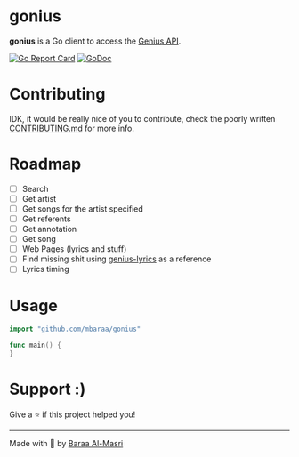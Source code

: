 # gonius

**gonius** is a Go client to access the [Genius API](https://docs.genius.com/).

[![Go Report Card](https://goreportcard.com/badge/github.com/mbaraa/gonius)](https://goreportcard.com/report/github.com/mbaraa/gonius)
[![GoDoc](https://godoc.org/github.com/mbaraa/gonius?status.png)](https://godoc.org/github.com/mbaraa/gonius)

# Contributing

IDK, it would be really nice of you to contribute, check the poorly written [CONTRIBUTING.md](/CONTRIBUTING.md) for more info.

# Roadmap

- [ ] Search
- [ ] Get artist
- [ ] Get songs for the artist specified
- [ ] Get referents
- [ ] Get annotation
- [ ] Get song
- [ ] Web Pages (lyrics and stuff)
- [ ] Find missing shit using [genius-lyrics](https://www.npmjs.com/package/genius-lyrics) as a reference
- [ ] Lyrics timing

# Usage

```go
import "github.com/mbaraa/gonius"

func main() {
}
```

# Support :)

Give a ⭐️ if this project helped you!

---

Made with 🧉 by [Baraa Al-Masri](https://mbaraa.com)
